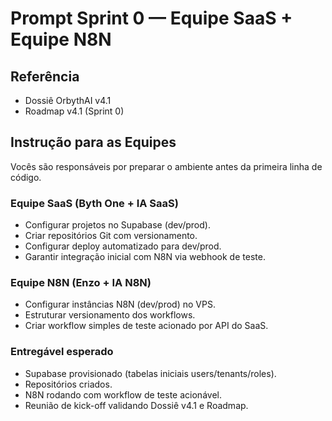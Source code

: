 # Prompt Sprint 0 — Equipe SaaS + Equipe N8N

## Referência
- Dossiê OrbythAI v4.1  
- Roadmap v4.1 (Sprint 0)

## Instrução para as Equipes
Vocês são responsáveis por preparar o ambiente antes da primeira linha de código.

### Equipe SaaS (Byth One + IA SaaS)
- Configurar projetos no Supabase (dev/prod).
- Criar repositórios Git com versionamento.
- Configurar deploy automatizado para dev/prod.
- Garantir integração inicial com N8N via webhook de teste.

### Equipe N8N (Enzo + IA N8N)
- Configurar instâncias N8N (dev/prod) no VPS.
- Estruturar versionamento dos workflows.
- Criar workflow simples de teste acionado por API do SaaS.

### Entregável esperado
- Supabase provisionado (tabelas iniciais users/tenants/roles).
- Repositórios criados.
- N8N rodando com workflow de teste acionável.
- Reunião de kick-off validando Dossiê v4.1 e Roadmap.
